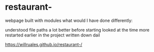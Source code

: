 # restaurant-
webpage built with modules
what would  I have done differently:

understood file paths a lot better before starting
looked at the time more
restarted earlier in the project
written down dail


https://willruales.github.io/restaurant-/
